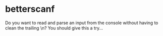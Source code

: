 # betterscanf
 Do you want to read and parse an input from the console without having to clean the trailing \n? You should give this a try...
